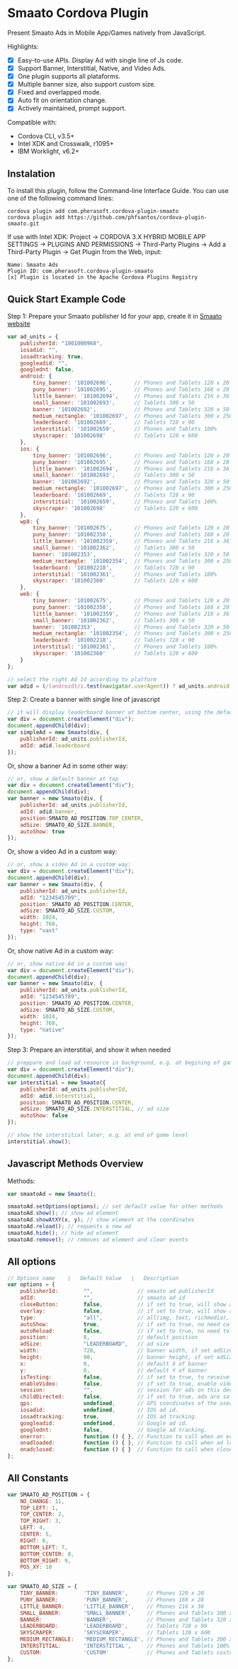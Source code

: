 # Smaato Cordova Plugin

Present Smaato Ads in Mobile App/Games natively from JavaScript. 

Highlights:
- [x] Easy-to-use APIs. Display Ad with single line of Js code.
- [x] Support Banner, Interstitial, Native, and Video Ads.
- [x] One plugin supports all plataforms.
- [x] Multiple banner size, also support custom size.
- [x] Fixed and overlapped mode.
- [x] Auto fit on orientation change.
- [x] Actively maintained, prompt support.

Compatible with:

* Cordova CLI, v3.5+
* Intel XDK and Crosswalk, r1095+
* IBM Worklight, v6.2+

## Instalation ##

To install this plugin, follow the Command-line Interface Guide. You can use one of the following command lines:
```
cordova plugin add com.pherasoft.cordova-plugin-smaato
cordova plugin add https://github.com/phfsantos/cordova-plugin-smaato.git
```
If use with Intel XDK:
Project -> CORDOVA 3.X HYBRID MOBILE APP SETTINGS -> PLUGINS AND PERMISSIONS -> Third-Party Plugins ->
Add a Third-Party Plugin -> Get Plugin from the Web, input:
```
Name: Smaato Ads
Plugin ID: com.pherasoft.cordova-plugin-smaato
[x] Plugin is located in the Apache Cordova Plugins Registry
```

## Quick Start Example Code ##

Step 1: Prepare your Smaato publisher Id for your app, create it in [Smaato website](http://www.smaato.com/)

```javascript
var ad_units = {
	publisherId: "1001000968",    
    iosadid: "",
    iosadtracking: true,
    googleadid: "",
    googlednt: false,
    android: {
        tiny_banner: '101002696',       // Phones and Tablets 120 x 20
        puny_banner: '101002695',       // Phones and Tablets 168 x 28
        little_banner: '101002694',     // Phones and Tablets 216 x 36
        small_banner: '101002693',      // Tablets 300 x 50
        banner: '101002692',            // Phones and Tablets 320 x 50
        medium_rectangle: '101002697',  // Phones and Tablets 300 x 250
        leaderboard: '101002669',       // Tablets 728 x 90
        interstitial: '101002659',      // Phones and Tablets 100%
        skyscraper: '101002698'         // Tablets 120 x 600
    },
    ios: {
        tiny_banner: '101002696',       // Phones and Tablets 120 x 20
        puny_banner: '101002695',       // Phones and Tablets 168 x 28
        little_banner: '101002694',     // Phones and Tablets 216 x 36
        small_banner: '101002693',      // Tablets 300 x 50
        banner: '101002692',            // Phones and Tablets 320 x 50
        medium_rectangle: '101002697',  // Phones and Tablets 300 x 250
        leaderboard: '101002669',       // Tablets 728 x 90
        interstitial: '101002659',      // Phones and Tablets 100%
        skyscraper: '101002698'         // Tablets 120 x 600
    },
    wp8: {
        tiny_banner: '101002675',       // Phones and Tablets 120 x 20
        puny_banner: '101002358',       // Phones and Tablets 168 x 28
        little_banner: '101002359',     // Phones and Tablets 216 x 36
        small_banner: '101002362',      // Tablets 300 x 50
        banner: '101002353',            // Phones and Tablets 320 x 50
        medium_rectangle: '101002354',  // Phones and Tablets 300 x 250
        leaderboard: '101002218',       // Tablets 728 x 90
        interstitial: '101002361',      // Phones and Tablets 100%
        skyscraper: '101002360'         // Tablets 120 x 600
    },
    web: {
        tiny_banner: '101002675',       // Phones and Tablets 120 x 20
        puny_banner: '101002358',       // Phones and Tablets 168 x 28
        little_banner: '101002359',     // Phones and Tablets 216 x 36
        small_banner: '101002362',      // Tablets 300 x 50
        banner: '101002353',            // Phones and Tablets 320 x 50
        medium_rectangle: '101002354',  // Phones and Tablets 300 x 250
        leaderboard: '101002218',       // Tablets 728 x 90
        interstitial: '101002361',      // Phones and Tablets 100%
        skyscraper: '101002360'         // Tablets 120 x 600
    }
};

// select the right Ad Id according to platform
var adid = (/(android)/i.test(navigator.userAgent)) ? ad_units.android : ad_units.ios;
```

Step 2: Create a banner with single line of javascript

```javascript
// it will display leaderboard banner at bottom center, using the default options
var div = document.createElement("div");
document.appendChild(div);
var simpleAd = new Smaato(div, {
    publisherId: ad_units.publisherId,
    adId: adid.leaderboard
});
```

Or, show a banner Ad in some other way:

```javascript
// or, show a default banner at top
var div = document.createElement("div");
document.appendChild(div);
var banner = new Smaato(div, {
    publisherId: ad_units.publisherId,
	adId: adid.banner, 
	position:SMAATO_AD_POSITION.TOP_CENTER, 
    adSize: SMAATO_AD_SIZE.BANNER,
	autoShow: true
});
```

Or, show a video Ad in a custom way:

```javascript
// or, show a video Ad in a custom way:
var div = document.createElement("div");
document.appendChild(div);
var banner = new Smaato(div, {
    publisherId: ad_units.publisherId,
	adId: "1234545789", 
	position: SMAATO_AD_POSITION.CENTER, 
    adSize: SMAATO_AD_SIZE.CUSTOM,
    width: 1024,
    height: 768,
    type: "vast"
});
```

Or, show native Ad in a custom way:

```javascript
// or, show native Ad in a custom way:
var div = document.createElement("div");
document.appendChild(div);
var banner = new Smaato(div, {
    publisherId: ad_units.publisherId,
	adId: "1234545789", 
	position: SMAATO_AD_POSITION.CENTER, 
    adSize: SMAATO_AD_SIZE.CUSTOM,
    width: 1024,
    height: 768,
    type: "native"
});
```

Step 3: Prepare an interstitial, and show it when needed

```javascript
// preppare and load ad resource in background, e.g. at begining of game level
var div = document.createElement("div");
document.appendChild(div);
var interstitial = new Smaato({
    publisherId: ad_units.publisherId,
	adId: adid.interstitial, 
    position: SMAATO_AD_POSITION.CENTER,
    adSize: SMAATO_AD_SIZE.INTERSTITIAL, // ad size
	autoShow: false
});

// show the interstitial later, e.g. at end of game level
interstitial.show();
```

## Javascript Methods Overview ##

Methods:
```javascript
var smaatoAd = new Smaato();

smaatoAd.setOptions(options); // set default value for other methods
smaatoAd.show(); // show ad element
smaatoAd.showAtXY(x, y); // show element at the coordinates
smaatoAd.reload(); // requests a new ad
smaatoAd.hide(); // hide ad element
smaatoAd.remove(); // removes ad element and clear events
```

## All options ##

```javascript
// Options name    |   Default Value   |   Description
var options = {
    publisherId:        "",              // smaato ad publisherId
    adId:               "",              // smaato ad id
    closeButton:        false,           // if set to true, will show a close button
    overlay:            false,           // if set to true, will show an overlay the under ad        
    type:               "all",           // all(img, text, richmedia), img, text, richmedia, vast, native
    autoShow:           true,            // if set to true, no need call show
    autoReload:         false,           // if set to true, no need to call reload
    position:           8,               // default position
    adSize:             "LEADERBOARD",   // ad size
    width:              728,             // banner width, if set adSize to 'CUSTOM'
    height:             90,              // banner height, if set adSize to 'CUSTOM'
    x:                  0,               // default X of banner
    y:                  0,               // default Y of banner
    isTesting:          false,           // if set to true, to receive test ads 
    enableVideo:        false,           // if set to true, enable video for interstitial
    session:            "",              // session for ads on this device
    childDirected:      false,           // if set to true, ads are safe for children
    gps:                undefined,       // GPS coordinates of the user`s location.
    iosadid:            undefined,       // IOS ad id.
    iosadtracking:      true,            // IOS ad tracking.
    googleadid:         undefined,       // Google ad id.
    googlednt:          false,           // Google ad tracking.
    onerror:            function () { }, // Function to call when an error occurs
    onadloaded:         function () { }, // Function to call when ad loads
    onadclosed:         function () { }  // Function to call when close button gets clicked
};
```

## All Constants ##

```javascript
var SMAATO_AD_POSITION = {
    NO_CHANGE: 11,
    TOP_LEFT: 1,
    TOP_CENTER: 2,
    TOP_RIGHT: 3,
    LEFT: 4,
    CENTER: 5,
    RIGHT: 6,
    BOTTOM_LEFT: 7,
    BOTTOM_CENTER: 8,
    BOTTOM_RIGHT: 9,
    POS_XY: 10
};

var SMAATO_AD_SIZE = {
    TINY_BANNER:        'TINY_BANNER',      // Phones 120 x 20
    PUNY_BANNER:        'PUNY_BANNER',      // Phones 168 x 28
    LITTLE_BANNER:      'LITTLE_BANNER',    // Phones 216 x 36
    SMALL_BANNER:       'SMALL_BANNER',     // Phones and Tablets 300 x 50
    BANNER:             'BANNER',           // Phones and Tablets 320 x 50
    LEADERBOARD:        'LEADERBOARD',      // Tablets 728 x 90
    SKYSCRAPER:         'SKYSCRAPER',       // Tablets 120 x 600
    MEDIUM_RECTANGLE:   'MEDIUM_RECTANGLE', // Phones and Tablets 300 x 250
    INTERSTITIAL:       'INTERSTITIAL',     // Phones and Tablets 100%
    CUSTOM:             'CUSTOM'            // Phones and Tablets custom width and height
};
```

